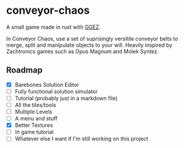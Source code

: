 # conveyor-chaos
A small game made in rust with [GGEZ](https://ggez.rs/).

In Conveyor Chaos, use a set of suprisingly versitile conveyor belts to merge, split and manipulate objects to your will. Heavily inspired by Zachtronics games such as Opus Magnum and Molek Syntez.

## Roadmap
- [X] Barebones Solution Editor
- [ ] Fully functional solution simulator
- [ ] Tutorial (probably just in a markdown file)
- [ ] All the tiles/tools
- [ ] Multiple Levels
- [ ] A menu and stuff
- [X] Better Textures
- [ ] In game tutorial
- [ ] Whatever else I want if I'm still working on this project
